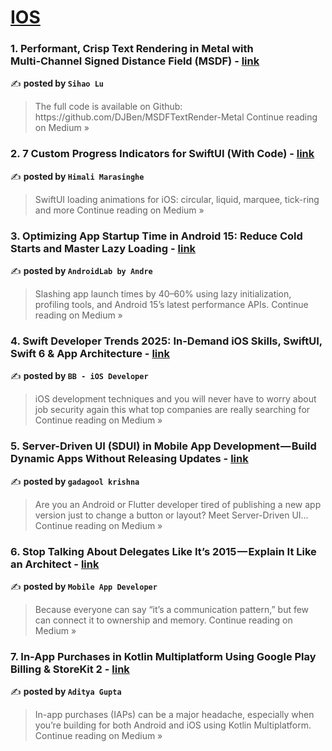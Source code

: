 
<h1><a href=https://medium.com/tag/ios/recommended target="_blank" rel="noopener noreferrer">IOS</a></h1>
<h3>1. Performant, Crisp Text Rendering in Metal with Multi‑Channel Signed Distance Field (MSDF) - <a href="https://medium.com/@sihaolu/performant-crisp-text-rendering-in-metal-with-multi-channel-signed-distance-field-msdf-9acd634d0052?source=rss------ios-5" target="_blank" rel="noopener noreferrer">link</a></h3>

✍️ **posted by `Sihao Lu`**

<blockquote>The full code is available on Github: https://github.com/DJBen/MSDFTextRender-Metal
Continue reading on Medium »</blockquote>

<h3>2. 7 Custom Progress Indicators for SwiftUI (With Code) - <a href="https://medium.com/@himalimarasinghe/7-custom-progress-indicators-for-swiftui-with-code-c8c877b9c82d?source=rss------ios-5" target="_blank" rel="noopener noreferrer">link</a></h3>

✍️ **posted by `Himali Marasinghe`**

<blockquote>SwiftUI loading animations for iOS: circular, liquid, marquee, tick-ring and more
Continue reading on Medium »</blockquote>

<h3>3. Optimizing App Startup Time in Android 15: Reduce Cold Starts and Master Lazy Loading - <a href="https://medium.com/@androidlab/optimizing-app-startup-time-in-android-15-reduce-cold-starts-and-master-lazy-loading-1a736c72ea55?source=rss------ios-5" target="_blank" rel="noopener noreferrer">link</a></h3>

✍️ **posted by `AndroidLab by Andre`**

<blockquote>Slashing app launch times by 40–60% using lazy initialization, profiling tools, and Android 15’s latest performance APIs.
Continue reading on Medium »</blockquote>

<h3>4. Swift Developer Trends 2025: In-Demand iOS Skills, SwiftUI, Swift 6 & App Architecture - <a href="https://medium.com/@bhumibhuva18/swift-developer-trends-2025-in-demand-ios-skills-swiftui-swift-6-app-architecture-6f318ab5aeb5?source=rss------ios-5" target="_blank" rel="noopener noreferrer">link</a></h3>

✍️ **posted by `BB - iOS Developer`**

<blockquote>iOS development techniques and you will never have to worry about job security again this what top companies are really searching for
Continue reading on Medium »</blockquote>

<h3>5. Server-Driven UI (SDUI) in Mobile App Development — Build Dynamic Apps Without Releasing Updates  - <a href="https://medium.com/@gadagool.krishna/server-driven-ui-sdui-in-mobile-app-development-build-dynamic-apps-without-releasing-updates-4427fbb3a64b?source=rss------ios-5" target="_blank" rel="noopener noreferrer">link</a></h3>

✍️ **posted by `gadagool krishna`**

<blockquote>Are you an Android or Flutter developer tired of publishing a new app version just to change a button or layout?
Meet Server-Driven UI…
Continue reading on Medium »</blockquote>

<h3>6. Stop Talking About Delegates Like It’s 2015 — Explain It Like an Architect - <a href="https://medium.com/@avula.koti.realpage/stop-talking-about-delegates-like-its-2015-explain-it-like-an-architect-b720e56f635d?source=rss------ios-5" target="_blank" rel="noopener noreferrer">link</a></h3>

✍️ **posted by `Mobile App Developer`**

<blockquote>Because everyone can say “it’s a communication pattern,” but few can connect it to ownership and memory.
Continue reading on Medium »</blockquote>

<h3>7. In-App Purchases in Kotlin Multiplatform Using Google Play Billing & StoreKit 2 - <a href="https://medium.com/@Aditya-gupta99/in-app-purchases-in-kotlin-multiplatform-using-google-play-billing-storekit-2-cf2453b98918?source=rss------ios-5" target="_blank" rel="noopener noreferrer">link</a></h3>

✍️ **posted by `Aditya Gupta`**

<blockquote>In-app purchases (IAPs) can be a major headache, especially when you’re building for both Android and iOS using Kotlin Multiplatform.
Continue reading on Medium »</blockquote>

